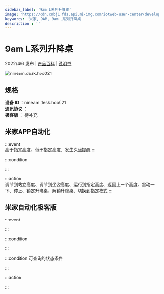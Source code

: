 ```yaml
---
sidebar_label: '9am L系列升降桌'
image: 'https://cdn.cnbj1.fds.api.mi-img.com/iotweb-user-center/developer_1679068029370x1eGMMWS.png?GalaxyAccessKeyId=AKVGLQWBOVIRQ3XLEW&Expires=9223372036854775807&Signature=FRkA8ob6ZAao+3pq7ro//0hg6hs='
keywords: '米家, 9AM, 9am L系列升降桌'
description : ''
---
```

# 9am L系列升降桌

2022/4/6 发布 | [产品百科](https://home.mi.com/webapp/content/baike/product/index.html?model=nineam.desk.hoo021/) | [说明书](https://home.mi.com/views/introduction.html?model=nineam.desk.hoo021&region=cn)

![nineam.desk.hoo021](https://cdn.cnbj1.fds.api.mi-img.com/iotweb-user-center/developer_1679068029370x1eGMMWS.png?GalaxyAccessKeyId=AKVGLQWBOVIRQ3XLEW&Expires=9223372036854775807&Signature=FRkA8ob6ZAao+3pq7ro//0hg6hs=)

## 规格  
> 
**设备 ID** ：nineam.desk.hoo021  
**通讯协议** ：  
**极客版**  ： 待补充 


## 米家APP自动化  

:::event  
高于指定高度、低于指定高度、发生久坐提醒
:::

:::condition  

:::

:::action   
调节到站立高度、调节到坐姿高度、运行到指定高度、返回上一个高度、震动一下、停止、锁定升降桌、解锁升降桌、切换到指定模式
:::

## 米家自动化极客版  

:::event  

:::

:::condition  

:::

:::condition 可查询的状态条件  

:::

:::action  

:::

        
